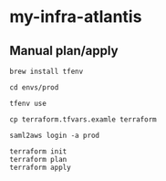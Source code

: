 # my-infra-atlantis

## Manual plan/apply

```
brew install tfenv
```

```
cd envs/prod
```

```
tfenv use
```

```
cp terraform.tfvars.examle terraform
```

```
saml2aws login -a prod
```

```
terraform init
terraform plan
terraform apply
```
